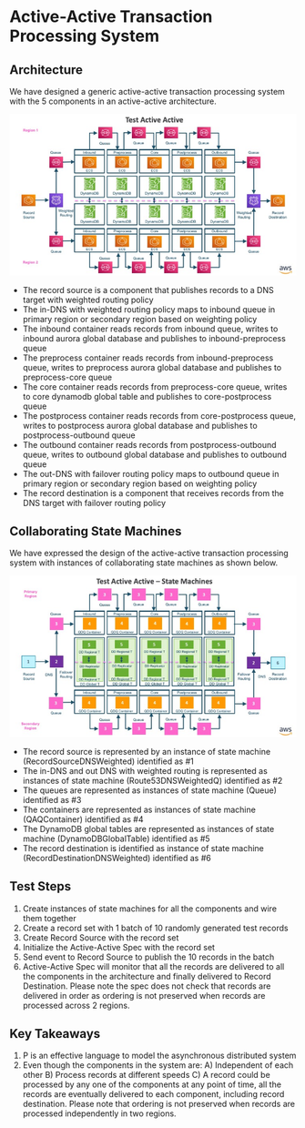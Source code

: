 # Active-Active Transaction Processing System

## Architecture

We have designed a generic active-active transaction processing system with the 5 components in an active-active architecture.

![Active-Active Transaction Process System!](images/TestActiveActive.jpg)

* The record source is a component that publishes records to a DNS target with weighted routing policy
* The in-DNS with weighted routing policy maps to inbound queue in primary region or secondary region based on weighting policy
* The inbound container reads records from inbound queue, writes to inbound aurora global database and publishes to inbound-preprocess queue
* The preprocess container reads records from inbound-preprocess queue, writes to preprocess aurora global database and publishes to preprocess-core queue
* The core container reads records from preprocess-core queue, writes to core dynamodb global table and publishes to core-postprocess queue
* The postprocess container reads records from core-postprocess queue, writes to postprocess aurora global database and publishes to postprocess-outbound queue
* The outbound container reads records from postprocess-outbound queue, writes to outbound global database and publishes to outbound queue
* The out-DNS with failover routing policy maps to outbound queue in primary region or secondary region based on weighting policy
* The record destination is a component that receives records from the DNS target with failover routing policy

## Collaborating State Machines

We have expressed the design of the active-active transaction processing system with instances of collaborating state machines as shown below.

![Active-Active Transaction Process System State Machine!](images/TestActiveActiveStateMachines.jpg)

* The record source is represented by an instance of state machine (RecordSourceDNSWeighted) identified as #1
* The in-DNS and out DNS with weighted routing is represented as instances of state machine (Route53DNSWeightedQ) identified as #2
* The queues are represented as instances of state machine (Queue) identified as #3
* The containers are represented as instances of state machine (QAQContainer) identified as #4
* The DynamoDB global tables are represented as instances of state machine (DynamoDBGlobalTable) identified as #5
* The record destination is identified as instance of state machine (RecordDestinationDNSWeighted) identified as #6

## Test Steps

1. Create instances of state machines for all the components and wire them together
2. Create a record set with 1 batch of 10 randomly generated test records
3. Create Record Source with the record set
4. Initialize the Active-Active Spec with the record set
5. Send event to Record Source to publish the 10 records in the batch
6. Active-Active Spec will monitor that all the records are delivered to all the components in the architecture and finally delivered to Record Destination. Please note the spec does not check that records are delivered in order as ordering is not preserved when records are processed across 2 regions.

## Key Takeaways

1. P is an effective language to model the asynchronous distributed system
2. Even though the components in the system are: A) Independent of each other B) Process records at different speeds C) A record could be processed by any one of the components at any point of time, all the records are eventually delivered to each component, including record destination. Please note that ordering is not preserved when records are processed independently in two regions.
